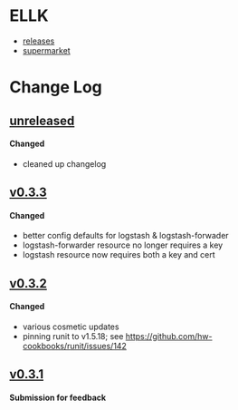 # ELLK
- [releases]
- [supermarket]

# Change Log
## [unreleased]
#### Changed
- cleaned up changelog

## [v0.3.3]
#### Changed
- better config defaults for logstash & logstash-forwader
- logstash-forwarder resource no longer requires a key
- logstash resource now requires both a key and cert

## [v0.3.2] 
#### Changed
- various cosmetic updates
- pinning runit to v1.5.18; see https://github.com/hw-cookbooks/runit/issues/142

## [v0.3.1] 
#### Submission for feedback

[unreleased]: https://github.com/dearing/ellk/compare/v0.3.3...HEAD
[v0.3.3]: https://github.com/dearing/ellk/compare/v0.3.2...v0.3.3
[v0.3.2]: https://github.com/dearing/ellk/compare/v0.3.1...v0.3.2
[v0.3.1]: https://github.com/dearing/ellk/compare/ac55f121fd95afcd0708c9eaeff04474ceb527fe...v0.3.1
[releases]: https://github.com/dearing/ellk/releases
[supermarket]: https://supermarket.chef.io/cookbooks/ellk
